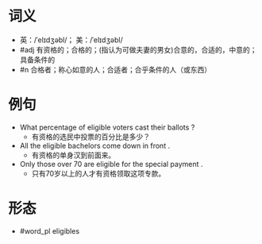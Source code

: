 # 词义
- 英：/ˈelɪdʒəbl/； 美：/ˈelɪdʒəbl/
- #adj 有资格的；合格的；(指认为可做夫妻的男女)合意的，合适的，中意的；具备条件的
- #n 合格者；称心如意的人；合适者；合乎条件的人（或东西）
# 例句
- What percentage of eligible voters cast their ballots ?
	- 有资格的选民中投票的百分比是多少？
- All the eligible bachelors come down in front .
	- 有资格的单身汉到前面来。
- Only those over 70 are eligible for the special payment .
	- 只有70岁以上的人才有资格领取这项专款。
# 形态
- #word_pl eligibles

